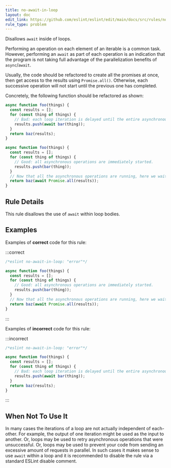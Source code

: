 ```yaml
---
title: no-await-in-loop
layout: doc
edit_link: https://github.com/eslint/eslint/edit/main/docs/src/rules/no-await-in-loop.md
rule_type: problem
---
```


Disallows `await` inside of loops.

Performing an operation on each element of an iterable is a common task. However, performing an
`await` as part of each operation is an indication that the program is not taking full advantage of
the parallelization benefits of `async`/`await`.

Usually, the code should be refactored to create all the promises at once, then get access to the
results using `Promise.all()`. Otherwise, each successive operation will not start until the
previous one has completed.

Concretely, the following function should be refactored as shown:

```js
async function foo(things) {
  const results = [];
  for (const thing of things) {
    // Bad: each loop iteration is delayed until the entire asynchronous operation completes
    results.push(await bar(thing));
  }
  return baz(results);
}
```

```js
async function foo(things) {
  const results = [];
  for (const thing of things) {
    // Good: all asynchronous operations are immediately started.
    results.push(bar(thing));
  }
  // Now that all the asynchronous operations are running, here we wait until they all complete.
  return baz(await Promise.all(results));
}
```

## Rule Details

This rule disallows the use of `await` within loop bodies.

## Examples

Examples of **correct** code for this rule:

:::correct

```js
/*eslint no-await-in-loop: "error"*/

async function foo(things) {
  const results = [];
  for (const thing of things) {
    // Good: all asynchronous operations are immediately started.
    results.push(bar(thing));
  }
  // Now that all the asynchronous operations are running, here we wait until they all complete.
  return baz(await Promise.all(results));
}
```

:::

Examples of **incorrect** code for this rule:

:::incorrect

```js
/*eslint no-await-in-loop: "error"*/

async function foo(things) {
  const results = [];
  for (const thing of things) {
    // Bad: each loop iteration is delayed until the entire asynchronous operation completes
    results.push(await bar(thing));
  }
  return baz(results);
}
```

:::

## When Not To Use It

In many cases the iterations of a loop are not actually independent of each-other. For example, the
output of one iteration might be used as the input to another. Or, loops may be used to retry
asynchronous operations that were unsuccessful. Or, loops may be used to prevent your code from sending
an excessive amount of requests in parallel. In such cases it makes sense to use `await` within a
loop and it is recommended to disable the rule via a standard ESLint disable comment.
